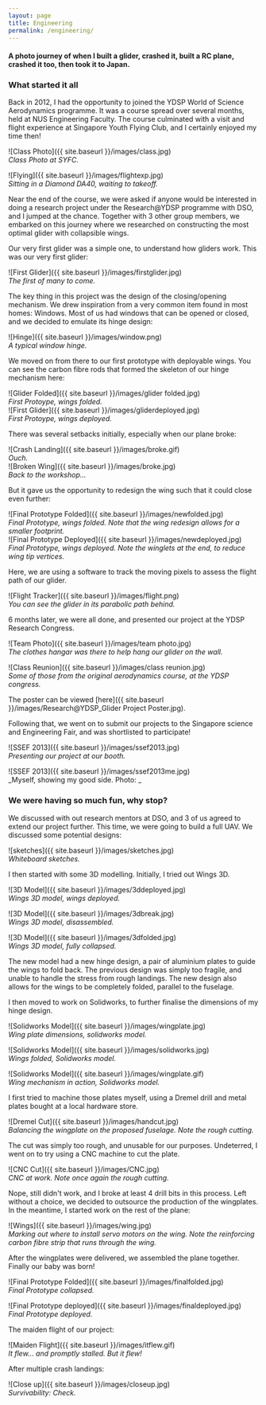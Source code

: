 ```yaml
---
layout: page
title: Engineering
permalink: /engineering/
---
```

#### A photo journey of when I built a glider, crashed it, built a RC plane, crashed it too, then took it to Japan.

### What started it all  
Back in 2012, I had the opportunity to joined the YDSP World of Science Aerodynamics programme. It was a course spread over several months, held at NUS Engineering Faculty. The course culminated with a visit and flight experience at Singapore Youth Flying Club, and I certainly enjoyed my time then!  


![Class Photo]({{ site.baseurl }}/images/class.jpg)  
_Class Photo at SYFC._  

![Flying]({{ site.baseurl }}/images/flightexp.jpg)  
_Sitting in a Diamond DA40, waiting to takeoff._  

Near the end of the course, we were asked if anyone would be interested in doing a research project under the Research@YDSP programme with DSO, and I jumped at the chance. Together with 3 other group members, we embarked on this journey where we researched on constructing the most optimal glider with collapsible wings.  

Our very first glider was a simple one, to understand how gliders work. This was our very first glider:  

![First Glider]({{ site.baseurl }}/images/firstglider.jpg)  
_The first of many to come._  

The key thing in this project was the design of the closing/opening mechanism. We drew inspiration from a very common item found in most homes: Windows. Most of us had windows that can be opened or closed, and we decided to emulate its hinge design:  

![Hinge]({{ site.baseurl }}/images/window.png)  
_A typical window hinge._  

We moved on from there to our first prototype with deployable wings. You can see the carbon fibre rods that formed the skeleton of our hinge mechanism here:  

![Glider Folded]({{ site.baseurl }}/images/glider folded.jpg)  
_First Protoype, wings folded._  
![First Glider]({{ site.baseurl }}/images/gliderdeployed.jpg)  
_First Protoype, wings deployed._  

There was several setbacks initially, especially when our plane broke:  

![Crash Landing]({{ site.baseurl }}/images/broke.gif)  
_Ouch._  
![Broken Wing]({{ site.baseurl }}/images/broke.jpg)  
_Back to the workshop..._  

But it gave us the opportunity to redesign the wing such that it could close even further:  

![Final Prototype Folded]({{ site.baseurl }}/images/newfolded.jpg)  
_Final Prototype, wings folded. Note that the wing redesign allows for a smaller footprint._  
![Final Prototype Deployed]({{ site.baseurl }}/images/newdeployed.jpg)  
_Final Prototype, wings deployed. Note the winglets at the end, to reduce wing tip vertices._  

Here, we are using a software to track the moving pixels to assess the flight path of our glider.  

![Flight Tracker]({{ site.baseurl }}/images/flight.png)  
_You can see the glider in its parabolic path behind._  

6 months later, we were all done, and presented our project at the YDSP Research Congress.  

![Team Photo]({{ site.baseurl }}/images/team photo.jpg)  
_The clothes hangar was there to help hang our glider on the wall._  

![Class Reunion]({{ site.baseurl }}/images/class reunion.jpg)  
_Some of those from the original aerodynamics course, at the YDSP congress._  

The poster can be viewed [here]({{ site.baseurl }}/images/Research@YDSP_Glider Project Poster.jpg).  

Following that, we went on to submit our projects to the Singapore science and Engineering Fair, and was shortlisted to participate! 

![SSEF 2013]({{ site.baseurl }}/images/ssef2013.jpg)  
_Presenting our project at our booth._

![SSEF 2013]({{ site.baseurl }}/images/ssef2013me.jpg)  
_Myself, showing my good side. Photo: _

### We were having so much fun, why stop?  
We discussed with out research mentors at DSO, and 3 of us agreed to extend our project further. This time, we were going to build a full UAV. We discussed some potential designs:

![sketches]({{ site.baseurl }}/images/sketches.jpg)  
_Whiteboard sketches._ 

I then started with some 3D modelling. Initially, I tried out Wings 3D.  

![3D Model]({{ site.baseurl }}/images/3ddeployed.jpg)  
_Wings 3D model, wings deployed._  

![3D Model]({{ site.baseurl }}/images/3dbreak.jpg)  
_Wings 3D model, disassembled._  

![3D Model]({{ site.baseurl }}/images/3dfolded.jpg)  
_Wings 3D model, fully collapsed._  

The new model had a new hinge design, a pair of aluminium plates to guide the wings to fold back. The previous design was simply too fragile, and unable to handle the stress from rough landings. The new design also allows for the wings to be completely folded, parallel to the fuselage.  

I then moved to work on Solidworks, to further finalise the dimensions of my hinge design.  

![Solidworks Model]({{ site.baseurl }}/images/wingplate.jpg)  
_Wing plate dimensions, solidworks model._  

![Solidworks Model]({{ site.baseurl }}/images/solidworks.jpg)  
_Wings folded, Solidworks model._  

![Solidworks Model]({{ site.baseurl }}/images/wingplate.gif)  
_Wing mechanism in action, Solidworks model._  

I first tried to machine those plates myself, using a Dremel drill and metal plates bought at a local hardware store.

![Dremel Cut]({{ site.baseurl }}/images/handcut.jpg)  
_Balancing the wingplate on the proposed fuselage. Note the rough cutting._

The cut was simply too rough, and unusable for our purposes. Undeterred, I went on to try using a CNC machine to cut the plate.

![CNC Cut]({{ site.baseurl }}/images/CNC.jpg)  
_CNC at work. Note once again the rough cutting._

Nope, still didn't work, and I broke at least 4 drill bits in this process. Left without a choice, we decided to outsource the production of the wingplates. In the meantime, I started work on the rest of the plane:

![Wings]({{ site.baseurl }}/images/wing.jpg)  
_Marking out where to install servo motors on the wing. Note the reinforcing carbon fibre strip that runs through the wing._   

After the wingplates were delivered, we assembled the plane together. Finally our baby was born!

![Final Prototype Folded]({{ site.baseurl }}/images/finalfolded.jpg)  
_Final Prototype collapsed._

![Final Prototype deployed]({{ site.baseurl }}/images/finaldeployed.jpg)  
_Final Prototype deployed._

The maiden flight of our project:  

![Maiden Flight]({{ site.baseurl }}/images/itflew.gif)  
_It flew... and promptly stalled. But it flew!_

After multiple crash landings:

![Close up]({{ site.baseurl }}/images/closeup.jpg)  
_Survivability: Check._  

